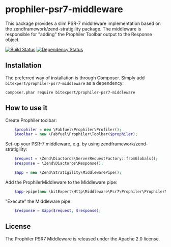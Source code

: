 # prophiler-psr7-middleware
This package provides a slim PSR-7 middleware implementation based on the zendframework/zend-stratigility package. The
middleware is responsible for "adding" the Prophiler Toolbar output to the Response object.

[![Build Status](https://travis-ci.org/bitExpert/prophiler-psr7-middleware.svg?branch=release%2Fr0.1.0)](https://travis-ci.org/bitExpert/prophiler-psr7-middleware)
[![Dependency Status](https://www.versioneye.com/user/projects/5750a1a291bfda0036319324/badge.svg?style=flat)](https://www.versioneye.com/user/projects/5750a1a291bfda0036319324)

Installation
------------

The preferred way of installation is through Composer. Simply add `bitexpert/prophiler-psr7-middleware` as a dependency:

```
composer.phar require bitexpert/prophiler-psr7-middleware
```

How to use it
-------------

Create Prophiler toolbar:

```php
    $prophiler = new \Fabfuel\Prophiler\Profiler();
    $toolbar = new \Fabfuel\Prophiler\Toolbar($prophiler);
```

Set-up your PSR-7 middleware, e.g. by using zendframework/zend-stratigility:

```php
    $request = \Zend\Diactoros\ServerRequestFactory::fromGlobals();
    $response = \Zend\Diactoros\Response();

    $app = new \Zend\Stratigility\MiddlewarePipe();
```

Add the ProphilerMiddleware to the Middleware pipe:

```php
    $app->pipe(new \bitExpert\Http\Middleware\Psr7\Prophiler\ProphilerMiddleware($toolbar));
```
"Execute" the Middleware pipe:

```php
    $response = $app($request, $response);
```

License
-------

The Prophiler PSR7 Middleware is released under the Apache 2.0 license.
